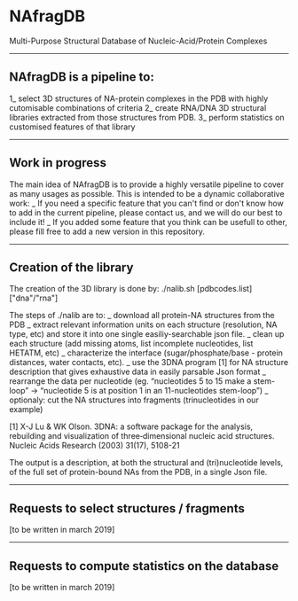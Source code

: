 # NAfragDB
Multi-Purpose Structural Database of Nucleic-Acid/Protein Complexes

--------------------------------------------------------------------------
NAfragDB is a pipeline to:
--------------------------------------------------------------------------
1_ select 3D structures of NA-protein complexes in the PDB with highly cutomisable combinations of criteria
2_ create RNA/DNA 3D structural libraries extracted from those structures from PDB.
3_ perform statistics on customised features of that library

--------------------------------------------------------------------------
Work in progress
--------------------------------------------------------------------------
The main idea of NAfragDB is to provide a highly versatile pipeline to cover as many usages as possible.
This is intended to be a dynamic collaborative work:
_ If you need a specific feature that you can't find or don't know how to add in the current pipeline, please contact us, and we will do our best to include it!
_ If you added some feature that you think can be usefull to other, please fill free to add a new version in this repository.

--------------------------------------------------------------------------
Creation of the library
--------------------------------------------------------------------------
The creation of the 3D library is done by:
./nalib.sh [pdbcodes.list] ["dna"/"rna"]

The steps of ./nalib are to:
_ download all protein-NA structures from the PDB
_ extract relevant information units on each structure (resolution, NA type, etc) and store it into one single easiliy-searchable json file.
_ clean up each structure (add missing atoms, list incomplete nucleotides, list HETATM, etc)
_ characterize the interface (sugar/phosphate/base - protein distances, water contacts, etc).
_ use the 3DNA program [1] for NA structure description that gives exhaustive data in easily parsable Json format
_ rearrange the data per nucleotide (eg. “nucleotides 5 to 15 make a stem-loop” → “nucleotide 5 is at position 1 in an 11-nucleotides stem-loop”)
_ optionaly: cut the NA structures into fragments (trinucleotides in our example)

[1] X-J Lu & WK Olson. 3DNA: a software package for the analysis, rebuilding and visualization of three‐dimensional nucleic acid structures. Nucleic Acids Research (2003) 31(17), 5108-21

The output is a description, at both the structural and (tri)nucleotide levels, of the full set of protein-bound NAs from the PDB, in a single Json file.

--------------------------------------------------------------------------
Requests to select structures / fragments
--------------------------------------------------------------------------
[to be written in march 2019]

--------------------------------------------------------------------------
Requests to compute statistics on the database
--------------------------------------------------------------------------
[to be written in march 2019]
